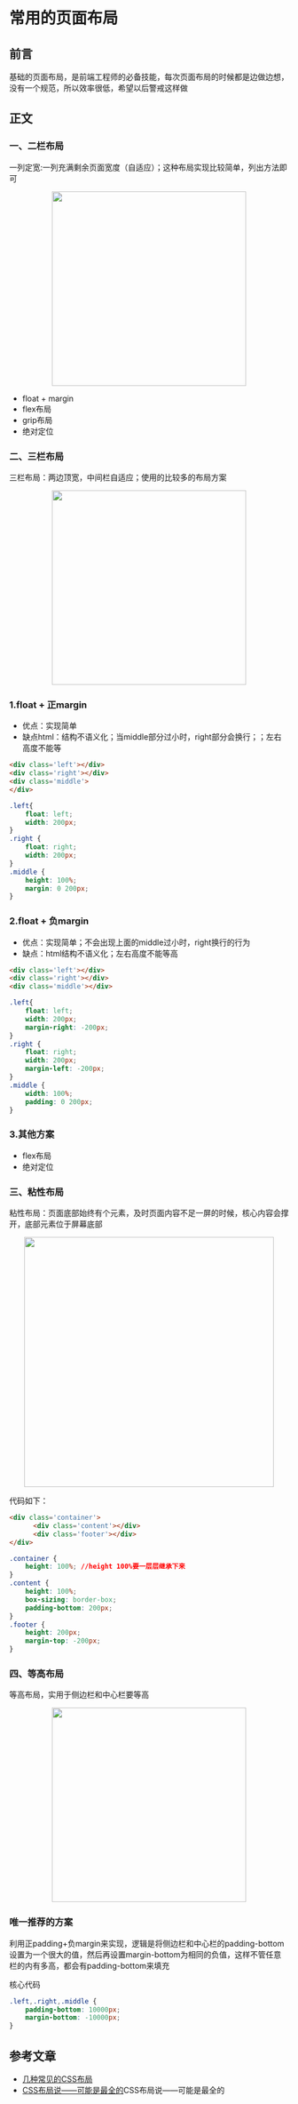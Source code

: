 # 常用的页面布局
## 前言
基础的页面布局，是前端工程师的必备技能，每次页面布局的时候都是边做边想，没有一个规范，所以效率很低，希望以后警戒这样做
## 正文
### 一、二栏布局
一列定宽:一列充满剩余页面宽度（自适应）；这种布局实现比较简单，列出方法即可
<div align=center><img width=350 src='./image/3.png' /></div>

- float + margin
- flex布局
- grip布局
- 绝对定位

### 二、三栏布局
三栏布局：两边顶宽，中间栏自适应；使用的比较多的布局方案
<div align=center><img width=350  src='./image/2.png' /></div>

### 1.float + 正margin
- 优点：实现简单
- 缺点html：结构不语义化；当middle部分过小时，right部分会换行；；左右高度不能等
```html
<div class='left'></div>
<div class='right'></div>
<div class='middle'>
</div>
```
```css
.left{
    float: left;
    width: 200px;
}
.right {
    float: right;
    width: 200px;
}
.middle {
    height: 100%;
    margin: 0 200px;
}
```
### 2.float + 负margin
- 优点：实现简单；不会出现上面的middle过小时，right换行的行为
- 缺点：html结构不语义化；左右高度不能等高
```html
<div class='left'></div>
<div class='right'></div>
<div class='middle'></div>
```
```css
.left{
    float: left;
    width: 200px;
    margin-right: -200px;
}
.right {
    float: right;
    width: 200px;
    margin-left: -200px;
}
.middle {
    width: 100%;
    padding: 0 200px;
}
```
### 3.其他方案
- flex布局
- 绝对定位
### 三、粘性布局
粘性布局：页面底部始终有个元素，及时页面内容不足一屏的时候，核心内容会撑开，底部元素位于屏幕底部
<div align=center><img width=450 src='./image/4.png' /></div>

代码如下：
```html
<div class='container'>
      <div class='content'></div>
      <div class='footer'></div>
</div>
```
```css
.container {
    height: 100%; //height 100%要一层层继承下来
}
.content {
    height: 100%;
    box-sizing: border-box;
    padding-bottom: 200px;
}
.footer {
    height: 200px;
    margin-top: -200px;
} 
```
### 四、等高布局
等高布局，实用于侧边栏和中心栏要等高
<div align=center><img width=350  src='./image/1.png' /></div>

### 唯一推荐的方案
利用正padding+负margin来实现，逻辑是将侧边栏和中心栏的padding-bottom设置为一个很大的值，然后再设置margin-bottom为相同的负值，这样不管任意栏的内有多高，都会有padding-bottom来填充

核心代码
```css
.left,.right,.middle {
    padding-bottom: 10000px;
    margin-bottom: -10000px;
}
```
## 参考文章
- [几种常见的CSS布局](https://juejin.im/post/5bbcd7ff5188255c80668028#heading-8)
- [CSS布局说——可能是最全的](https://segmentfault.com/a/1190000011358507)CSS布局说——可能是最全的

